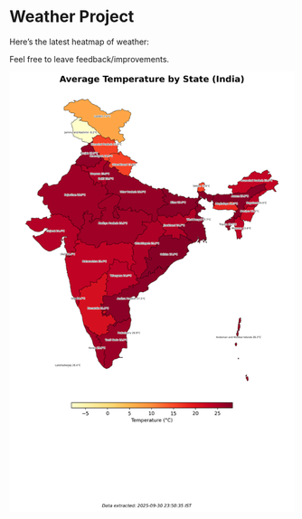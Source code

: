 # Weather Project

Here’s the latest heatmap of weather:

Feel free to leave feedback/improvements.

![India Heatmap](docs/assets/india_heatmap.png?v=DC1F75)
